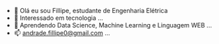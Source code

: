 - 👋 Olá eu sou Fillipe, estudante de Engenharia Elétrica
- 👀 Interessado em tecnologia ...
- 🌱 Aprendendo Data Science, Machine Learning e Linguagem WEB ...
- 📫 andrade.fillipe0@gmail.com ...

<!---
AndradeFillipe/AndradeFillipe is a ✨ special ✨ repository because its `README.md` (this file) appears on your GitHub profile.
You can click the Preview link to take a look at your changes.
--->
